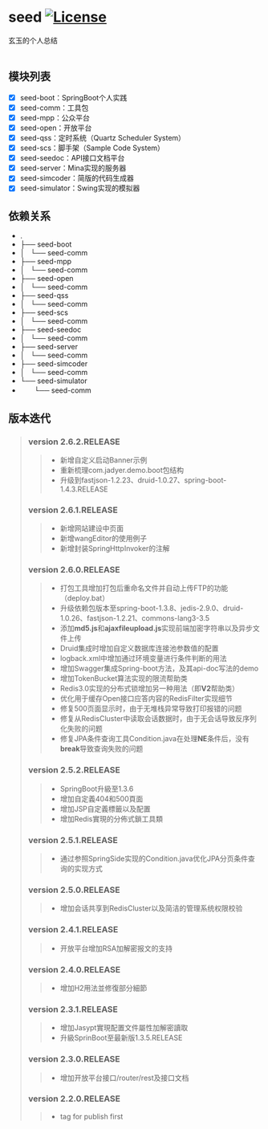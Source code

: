 # seed [![License](https://img.shields.io/hexpm/l/plug.svg)](https://github.com/jadyer/seed/blob/master/LICENSE)
玄玉的个人总结<br/><br/>


## 模块列表

* [x] seed-boot：SpringBoot个人实践
* [x] seed-comm：工具包
* [x] seed-mpp：公众平台
* [x] seed-open：开放平台
* [x] seed-qss：定时系统（Quartz Scheduler System）
* [x] seed-scs：脚手架（Sample Code System）
* [x] seed-seedoc：API接口文档平台
* [x] seed-server：Mina实现的服务器
* [x] seed-simcoder：简版的代码生成器
* [x] seed-simulator：Swing实现的模拟器

## 依赖关系

* .
* ├── seed-boot
* │   └── seed-comm
* ├── seed-mpp
* │   └── seed-comm
* ├── seed-open
* │   └── seed-comm
* ├── seed-qss
* │   └── seed-comm
* ├── seed-scs
* │   └── seed-comm
* ├── seed-seedoc
* │   └── seed-comm
* ├── seed-server
* │   └── seed-comm
* ├── seed-simcoder
* │   └── seed-comm
* └── seed-simulator
*  　　└── seed-comm

## 版本迭代

> ### version 2.6.2.RELEASE
>> * 新增自定义启动Banner示例
>> * 重新梳理com.jadyer.demo.boot包结构
>> * 升级到fastjson-1.2.23、druid-1.0.27、spring-boot-1.4.3.RELEASE
>
> ### version 2.6.1.RELEASE
>> * 新增网站建设中页面
>> * 新增wangEditor的使用例子
>> * 新增封装SpringHttpInvoker的注解
>
> ### version 2.6.0.RELEASE
>> * 打包工具增加打包后重命名文件并自动上传FTP的功能（deploy.bat）
>> * 升级依赖包版本至spring-boot-1.3.8、jedis-2.9.0、druid-1.0.26、fastjson-1.2.21、commons-lang3-3.5
>> * 添加**md5.js**和**ajaxfileupload.js**实现前端加密字符串以及异步文件上传
>> * Druid集成时增加自定义数据库连接池参数值的配置
>> * logback.xml中增加通过环境变量进行条件判断的用法
>> * 增加Swagger集成Spring-boot方法，及其api-doc写法的demo
>> * 增加TokenBucket算法实现的限流帮助类
>> * Redis3.0实现的分布式锁增加另一种用法（即**V2**帮助类）
>> * 优化用于缓存Open接口应答内容的RedisFilter实现细节
>> * 修复500页面显示时，由于无堆栈异常导致打印报错的问题
>> * 修复从RedisCluster中读取会话数据时，由于无会话导致反序列化失败的问题
>> * 修复JPA条件查询工具Condition.java在处理**NE**条件后，没有**break**导致查询失败的问题
>
> ### version 2.5.2.RELEASE
>> * SpringBoot升級至1.3.6
>> * 增加自定義404和500頁面
>> * 增加JSP自定義標籤以及配置
>> * 增加Redis實現的分佈式鎖工具類
>
> ### version 2.5.1.RELEASE
>> * 通过参照SpringSide实现的Condition.java优化JPA分页条件查询的实现方式
>
> ### version 2.5.0.RELEASE
>> * 增加会话共享到RedisCluster以及简洁的管理系统权限校验
>
> ### version 2.4.1.RELEASE
>> * 开放平台增加RSA加解密报文的支持
>
> ### version 2.4.0.RELEASE
>> * 增加H2用法並修復部分細節
>
> ### version 2.3.1.RELEASE
>> * 增加Jasypt實現配置文件屬性加解密讀取
>> * 升級SprinBoot至最新版1.3.5.RELEASE
>
> ### version 2.3.0.RELEASE
>> * 增加开放平台接口/router/rest及接口文档
>
> ### version 2.2.0.RELEASE
>> * tag for publish first